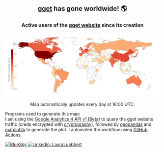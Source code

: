<h2 align="center">
  <a href="https://github.com/pachterlab/gget">gget</a> has gone worldwide! 🌎<br>
</h2>
<h3 align="center">
  Active users of the <a href="https://pachterlab.github.io/gget">gget website</a> since its creation
</h3>

![alt text](https://github.com/lauraluebbert/lauraluebbert/raw/main/gget_user_map.png)

<p align="center">
Map automatically updates every day at 16:00 UTC.
</p>

Programs used to generate this map:<br>
I am using the <a href="https://developers.google.com/analytics/devguides/reporting/data/v1">Google Analytics 4 API v1 (Beta)</a> to query the gget website traffic (creds encrypted with <a href="https://github.com/pyca/cryptography">cryptography</a>), followed by <a href="https://geopandas.org/en/stable/">geopandas</a> and <a href="https://matplotlib.org/">matplotlib</a> to generate the plot. I automated the workflow using <a href="https://github.com/features/actions">GitHub Actions</a>.<br>
   
[![BlueSky](https://img.shields.io/badge/Bluesky-lauraluebbert-blue?logo=bluesky)](https://bsky.app/profile/lauraluebbert.com)
[![Linkedin: LauraLuebbert](https://img.shields.io/badge/-LauraLuebbert-blue?style=round-square&logo=Linkedin&logoColor=white&link=https://www.linkedin.com/in/LauraLuebbert/)](https://www.linkedin.com/in/LauraLuebbert/)  

<!--
**lauraluebbert/lauraluebbert** is a ✨ _special_ ✨ repository because its `README.md` (this file) appears on your GitHub profile.

Here are some ideas to get you started:

- 🔭 I’m currently working on ...
- 🌱 I’m currently learning ...
- 👯 I’m looking to collaborate on ...
- 🤔 I’m looking for help with ...
- 💬 Ask me about ...
- 📫 How to reach me: ...
- 😄 Pronouns: ...
- ⚡ Fun fact: ...
-->
